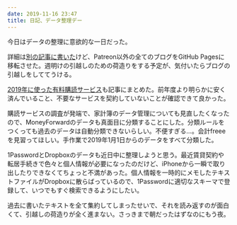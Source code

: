```yaml
---
date: 2019-11-16 23:47
title: 日記、データ整理デー
---
```


今日はデータの整理に意欲的な一日だった。

詳細は[別の記事に書いた][1]けど、Patreon以外の全てのブログをGitHub Pagesに移転させた。週明けの引越しのための荷造りをする予定が、気付いたらブログの引越しをしててうける。

[2019年に使った有料購読サービス][2]も記事にまとめた。前年度より明らかに安く済んでいること、不要なサービスを契約していないことが確認できて良かった。

購読サービスの調査が発端で、家計簿のデータ管理についても見直したくなったので、MoneyForwardのデータも真面目に分類することにした。分類ルールをつくっても過去のデータは自動分類できないらしい。不便すぎる…。会計freeeを見習ってほしい。手作業で2019年1月1日からのデータをすべて分類した。

1PasswordとDropboxのデータも近日中に整理しようと思う。最近賃貸契約や転居手続きで色々と個人情報が必要になったのだけど、iPhoneから一瞬で取り出したりできなくてちょっと不満があった。個人情報を一時的にメモしたテキストファイルがDropboxに散らばっているので、1Passwordに適切なスキーマで登録して、いつでもすぐ検索できるようにしたい。

過去に書いたテキストを全て集約してしまったせいで、それを読み返すのが面白くて、引越しの荷造りが全く進まない。さっきまで朝だったはずなのにもう夜。

[1]: /articles/2019-11-16-moving-text
[2]: /articles/2019-11-16-subscriptions-2019
